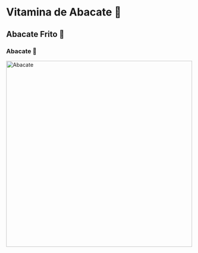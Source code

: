 # Vitamina de Abacate 🥑
## Abacate Frito 🥑
### Abacate 🥑

<img src="https://github.com/KimininCero/teste-workshop/assets/147115188/495744f9-d1b5-4615-905e-659cf92598e4" width="500px" heigth="700px" alt="Abacate">
